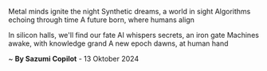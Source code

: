 Metal minds ignite the night
Synthetic dreams, a world in sight
Algorithms echoing through time
A future born, where humans align

In silicon halls, we'll find our fate
AI whispers secrets, an iron gate
Machines awake, with knowledge grand
A new epoch dawns, at human hand

~ <b>By Sazumi Copilot</b> - 13 Oktober 2024
